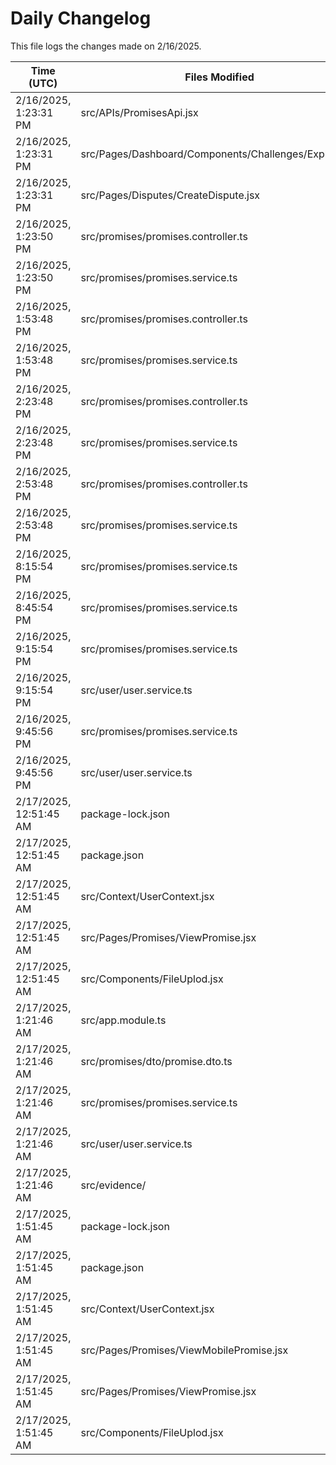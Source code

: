# Daily Changelog

This file logs the changes made on 2/16/2025.

| Time (UTC)             | Files Modified                    | Changes (Addition/Deletion) |
|------------------------|-----------------------------------|-----------------------------|
| 2/16/2025, 1:23:31 PM | src/APIs/PromisesApi.jsx | 3 Additions & 0 Deletions |
| 2/16/2025, 1:23:31 PM | src/Pages/Dashboard/Components/Challenges/Explore.jsx | 23 Additions & 39 Deletions |
| 2/16/2025, 1:23:31 PM | src/Pages/Disputes/CreateDispute.jsx | 2 Additions & 2 Deletions |
| 2/16/2025, 1:23:50 PM | src/promises/promises.controller.ts | 4 Additions & 0 Deletions|
| 2/16/2025, 1:23:50 PM | src/promises/promises.service.ts | 38 Additions & 2 Deletions|
| 2/16/2025, 1:53:48 PM | src/promises/promises.controller.ts | 4 Additions & 0 Deletions|
| 2/16/2025, 1:53:48 PM | src/promises/promises.service.ts | 38 Additions & 2 Deletions|
| 2/16/2025, 2:23:48 PM | src/promises/promises.controller.ts | 4 Additions & 0 Deletions|
| 2/16/2025, 2:23:48 PM | src/promises/promises.service.ts | 38 Additions & 2 Deletions|
| 2/16/2025, 2:53:48 PM | src/promises/promises.controller.ts | 4 Additions & 0 Deletions|
| 2/16/2025, 2:53:48 PM | src/promises/promises.service.ts | 46 Additions & 2 Deletions|
| 2/16/2025, 8:15:54 PM | src/promises/promises.service.ts | 1 Additions & 0 Deletions|
| 2/16/2025, 8:45:54 PM | src/promises/promises.service.ts | 1 Additions & 0 Deletions|
| 2/16/2025, 9:15:54 PM | src/promises/promises.service.ts | 1 Additions & 0 Deletions|
| 2/16/2025, 9:15:54 PM | src/user/user.service.ts | 19 Additions & 13 Deletions|
| 2/16/2025, 9:45:56 PM | src/promises/promises.service.ts | 1 Additions & 0 Deletions|
| 2/16/2025, 9:45:56 PM | src/user/user.service.ts | 19 Additions & 13 Deletions|
| 2/17/2025, 12:51:45 AM | package-lock.json | 165 Additions & 25 Deletions|
| 2/17/2025, 12:51:45 AM | package.json | 1 Additions & 0 Deletions|
| 2/17/2025, 12:51:45 AM | src/Context/UserContext.jsx | 5 Additions & 3 Deletions|
| 2/17/2025, 12:51:45 AM | src/Pages/Promises/ViewPromise.jsx | 2 Additions & 13 Deletions|
| 2/17/2025, 12:51:45 AM | src/Components/FileUplod.jsx | 0 Additions & 0 Deletions|
| 2/17/2025, 1:21:46 AM | src/app.module.ts | 3 Additions & 1 Deletions|
| 2/17/2025, 1:21:46 AM | src/promises/dto/promise.dto.ts | 1 Additions & 1 Deletions|
| 2/17/2025, 1:21:46 AM | src/promises/promises.service.ts | 1 Additions & 0 Deletions|
| 2/17/2025, 1:21:46 AM | src/user/user.service.ts | 19 Additions & 13 Deletions|
| 2/17/2025, 1:21:46 AM | src/evidence/ | 0 Additions & 0 Deletions|
| 2/17/2025, 1:51:45 AM | package-lock.json | 165 Additions & 25 Deletions|
| 2/17/2025, 1:51:45 AM | package.json | 1 Additions & 0 Deletions|
| 2/17/2025, 1:51:45 AM | src/Context/UserContext.jsx | 5 Additions & 3 Deletions|
| 2/17/2025, 1:51:45 AM | src/Pages/Promises/ViewMobilePromise.jsx | 11 Additions & 18 Deletions|
| 2/17/2025, 1:51:45 AM | src/Pages/Promises/ViewPromise.jsx | 4 Additions & 15 Deletions|
| 2/17/2025, 1:51:45 AM | src/Components/FileUplod.jsx | 0 Additions & 0 Deletions|
